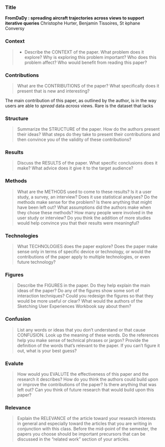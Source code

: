 ### Title
**FromDaDy : spreading aircraft trajectories across views to support iterative queries**
Christophe Hurter, Benjamin Tissoires, St ́ephane Conversy


### Context
>- Describe the CONTEXT of the paper. What problem does it explore? Why is exploring this problem
important? Who does this problem affect? Who would benefit from reading this paper?


### Contributions
>What are the CONTRIBUTIONS of the paper? What specifically does it present that is new and
interesting?

The main contribution of this paper, as outlined by the author, is in the way users are able to *spread* data *across* views. Rare is the dataset that lacks

### Structure
>Summarize the STRUCTURE of the paper. How do the authors present their ideas? What steps do they
take to present their contributions and then convince you of the validity of these contributions?

### Results
>Discuss the RESULTS of the paper. What specific conclusions does it make? What advice does it give it to the target audience?


### Methods
>What are the METHODS used to come to these results? Is it a user study, a survey, an interview? Does it use statistical analyses? Do the methods make sense for the problem? Is there anything that might have been left out? What assumptions did the authors make when they chose these methods? How many people were involved in the user study or interview? Do you think the addition of more studies would help convince you that their results were meaningful?

### Technologies
>What TECHNOLOGIES does the paper explore? Does the paper make sense only in terms of specific device or technology, or would the contributions of the paper apply to multiple technologies, or even future technology?

### Figures
>Describe the FIGURES in the paper. Do they help explain the main ideas of the paper? Do any of the figures show some sort of interaction techniques? Could you redesign the figures so that they would be more useful or clear? What would the authors of the Sketching User Experiences Workbook say about them?

### Confusion
>List any words or ideas that you don’t understand or that cause CONFUSION. Look up the meaning of these words. Do the references help you make sense of technical phrases or jargon? Provide the definition of the words that’s relevant to the paper. If you can’t figure it out, what is your best guess?

### Evalute
>How would you EVALUTE the effectiveness of this paper and the research it describes? How do you think the authors could build upon or improve the contributions of the paper? Is there anything that was left out? Can you think of future research that would build upon this paper?


### Relevance
>Explain the RELEVANCE of the article toward your research interests in general and especially toward the articles that you are writing in conjunction with this class. Before the mid-point of the semester, the papers you choose should be important precursors that can be discussed in the “related work” section of your articles.

